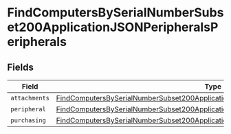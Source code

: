 # FindComputersBySerialNumberSubset200ApplicationJSONPeripheralsPeripherals


## Fields

| Field                                                                                                                                                                                                     | Type                                                                                                                                                                                                      | Required                                                                                                                                                                                                  | Description                                                                                                                                                                                               |
| --------------------------------------------------------------------------------------------------------------------------------------------------------------------------------------------------------- | --------------------------------------------------------------------------------------------------------------------------------------------------------------------------------------------------------- | --------------------------------------------------------------------------------------------------------------------------------------------------------------------------------------------------------- | --------------------------------------------------------------------------------------------------------------------------------------------------------------------------------------------------------- |
| `attachments`                                                                                                                                                                                             | [FindComputersBySerialNumberSubset200ApplicationJSONPeripheralsPeripheralsAttachments](../../models/operations/findcomputersbyserialnumbersubset200applicationjsonperipheralsperipheralsattachments.md)[] | :heavy_minus_sign:                                                                                                                                                                                        | N/A                                                                                                                                                                                                       |
| `peripheral`                                                                                                                                                                                              | [FindComputersBySerialNumberSubset200ApplicationJSONPeripheralsPeripheralsPeripheral](../../models/operations/findcomputersbyserialnumbersubset200applicationjsonperipheralsperipheralsperipheral.md)     | :heavy_minus_sign:                                                                                                                                                                                        | N/A                                                                                                                                                                                                       |
| `purchasing`                                                                                                                                                                                              | [FindComputersBySerialNumberSubset200ApplicationJSONPeripheralsPeripheralsPurchasing](../../models/operations/findcomputersbyserialnumbersubset200applicationjsonperipheralsperipheralspurchasing.md)     | :heavy_minus_sign:                                                                                                                                                                                        | N/A                                                                                                                                                                                                       |